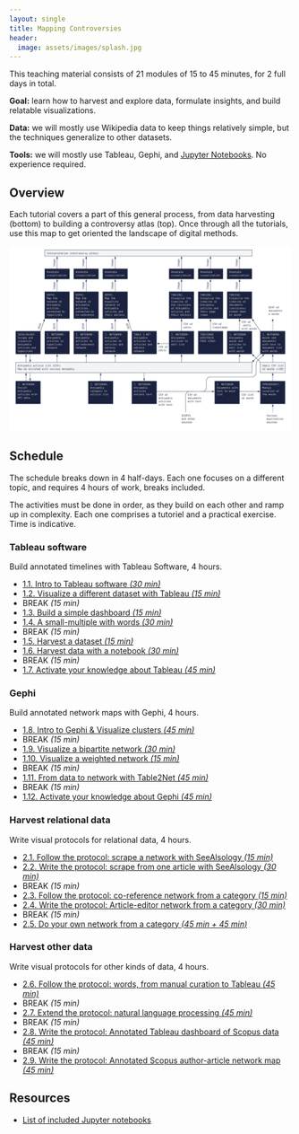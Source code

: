 ```yaml
---
layout: single
title: Mapping Controversies
header:
  image: assets/images/splash.jpg
---
```


This teaching material consists of 21 modules of 15 to 45 minutes, for 2 full days in total.

**Goal:** learn how to harvest and explore data, formulate insights, and build relatable visualizations.

**Data:** we will mostly use Wikipedia data to keep things relatively simple, but the techniques generalize to other datasets.

**Tools:** we will mostly use Tableau, Gephi, and [Jupyter Notebooks](nb/). No experience required.

## Overview

Each tutorial covers a part of this general process, from data harvesting (bottom) to building a controversy atlas (top). Once through all the tutorials, use this map to get oriented the landscape of digital methods.

[![Digital methods map](assets/images/All.jpg)](assets/images/All.jpg)

## Schedule

The schedule breaks down in 4 half-days. Each one focuses on a different topic, and requires 4 hours of work, breaks included.

The activities must be done in order, as they build on each other and ramp up in complexity. Each one comprises a tutoriel and a practical exercise. Time is indicative.

### Tableau software

Build annotated timelines with Tableau Software, 4 hours.

* [1.1. Intro to Tableau software *(30 min)*](1.1/)
* [1.2. Visualize a different dataset with Tableau *(15 min)*](1.2/)
* BREAK *(15 min)*
* [1.3. Build a simple dashboard *(15 min)*](1.3/)
* [1.4. A small-multiple with words *(30 min)*](1.4/)
* BREAK *(15 min)*
* [1.5. Harvest a dataset *(15 min)*](1.5/)
* [1.6. Harvest data with a notebook *(30 min)*](1.6/)
* BREAK *(15 min)*
* [1.7. Activate your knowledge about Tableau *(45 min)*](1.7/)

### Gephi

Build annotated network maps with Gephi, 4 hours.

* [1.8. Intro to Gephi & Visualize clusters *(45 min)*](1.8/)
* BREAK *(15 min)*
* [1.9. Visualize a bipartite network *(30 min)*](1.9/)
* [1.10. Visualize a weighted network *(15 min)*](1.10/)
* BREAK *(15 min)*
* [1.11. From data to network with Table2Net *(45 min)*](1.11/)
* BREAK *(15 min)*
* [1.12. Activate your knowledge about Gephi *(45 min)*](1.12/)

### Harvest relational data

Write visual protocols for relational data, 4 hours.

* [2.1. Follow the protocol: scrape a network with SeeAlsology *(15 min)*](2.1/)
* [2.2. Write the protocol: scrape from one article with SeeAlsology *(30 min)*](2.2/)
* BREAK *(15 min)*
* [2.3. Follow the protocol: co-reference network from a category *(15 min)*](2.3/)
* [2.4. Write the protocol: Article-editor network from a category *(30 min)*](2.4/)
* BREAK *(15 min)*
* [2.5. Do your own network from a category *(45 min + 45 min)*](2.5/)

### Harvest other data

Write visual protocols for other kinds of data, 4 hours.

* [2.6. Follow the protocol: words, from manual curation to Tableau *(45 min)*](2.6/)
* BREAK *(15 min)*
* [2.7. Extend the protocol: natural language processing *(45 min)*](2.7/)
* BREAK *(15 min)*
* [2.8. Write the protocol: Annotated Tableau dashboard of Scopus data *(45 min)*](2.8/)
* BREAK *(15 min)*
* [2.9. Write the protocol: Annotated Scopus author-article network map *(45 min)*](2.9/)

## Resources
* [List of included Jupyter notebooks](nb/)